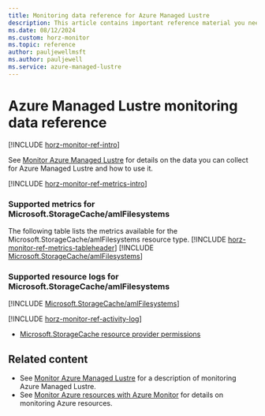 ```yaml
---
title: Monitoring data reference for Azure Managed Lustre
description: This article contains important reference material you need when you monitor Azure Managed Lustre.
ms.date: 08/12/2024
ms.custom: horz-monitor
ms.topic: reference
author: pauljewellmsft
ms.author: pauljewell
ms.service: azure-managed-lustre
---
```


# Azure Managed Lustre monitoring data reference

[!INCLUDE [horz-monitor-ref-intro](~/azure-stack/reusable-content/ce-skilling/azure/includes/azure-monitor/horizontals/horz-monitor-ref-intro.md)]

See [Monitor Azure Managed Lustre](monitor-file-system.md) for details on the data you can collect for Azure Managed Lustre and how to use it.

<a name="metrics-dimensions"></a>
[!INCLUDE [horz-monitor-ref-metrics-intro](~/azure-stack/reusable-content/ce-skilling/azure/includes/azure-monitor/horizontals/horz-monitor-ref-metrics-intro.md)]

### Supported metrics for Microsoft.StorageCache/amlFilesystems

The following table lists the metrics available for the Microsoft.StorageCache/amlFilesystems resource type.
[!INCLUDE [horz-monitor-ref-metrics-tableheader](~/azure-stack/reusable-content/ce-skilling/azure/includes/azure-monitor/horizontals/horz-monitor-ref-metrics-tableheader.md)]
[!INCLUDE [Microsoft.StorageCache/amlFilesystems](~/azure-reference-other-repo/azure-monitor-ref/supported-metrics/includes/microsoft-storagecache-amlfilesystems-metrics-include.md)]

### Supported resource logs for Microsoft.StorageCache/amlFilesystems
[!INCLUDE [Microsoft.StorageCache/amlFilesystems](~/azure-reference-other-repo/azure-monitor-ref/supported-logs/includes/microsoft-storagecache-amlfilesystems-logs-include.md)]

[!INCLUDE [horz-monitor-ref-activity-log](~/azure-stack/reusable-content/ce-skilling/azure/includes/azure-monitor/horizontals/horz-monitor-ref-activity-log.md)]

- [Microsoft.StorageCache resource provider permissions](/azure/role-based-access-control/permissions/storage#microsoftstoragecache)

## Related content

- See [Monitor Azure Managed Lustre](monitor-file-system.md) for a description of monitoring Azure Managed Lustre.
- See [Monitor Azure resources with Azure Monitor](/azure/azure-monitor/essentials/monitor-azure-resource) for details on monitoring Azure resources.
